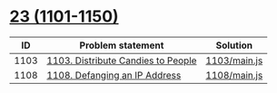 # [23 (1101-1150)](https://leetcode.com/problemset/all/#page-22)


| ID   | Problem statement                                                                                 | Solution                     |
|------|---------------------------------------------------------------------------------------------------|------------------------------|
| 1103 | [1103. Distribute Candies to People](https://leetcode.com/problems/distribute-candies-to-people/) | [1103/main.js](1103/main.js) |
| 1108 | [1108. Defanging an IP Address](https://leetcode.com/problems/defanging-an-ip-address/)           | [1108/main.js](1108/main.js) |

